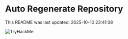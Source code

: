 # Auto Regenerate Repository

This README was last updated: 2025-10-10 23:41:08

 ![TryHackMe](https://tryhackme.com/badge/533634)